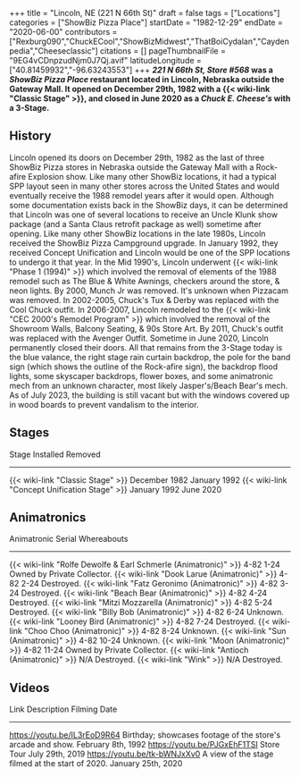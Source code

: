+++
title = "Lincoln, NE (221 N 66th St)"
draft = false
tags = ["Locations"]
categories = ["ShowBiz Pizza Place"]
startDate = "1982-12-29"
endDate = "2020-06-00"
contributors = ["Rexburg090","ChuckECool","ShowBizMidwest","ThatBoiCydalan","Caydenpedia","Cheeseclassic"]
citations = []
pageThumbnailFile = "9EG4vCDnpzudNjm0J7Qj.avif"
latitudeLongitude = ["40.81459932","-96.63243553"]
+++
***221 N 66th St, Store #568* was a *ShowBiz Pizza Place* restaurant located in Lincoln, Nebraska outside the Gateway Mall. It opened on December 29th, 1982 with a {{< wiki-link "Classic Stage" >}}, and closed in June 2020 as a *Chuck E. Cheese's* with a 3-Stage.**

## History

Lincoln opened its doors on December 29th, 1982 as the last of three ShowBiz Pizza stores in Nebraska outside the Gateway Mall with a Rock-afire Explosion show. Like many other ShowBiz locations, it had a typical SPP layout seen in many other stores across the United States and would eventually receive the 1988 remodel years after it would open. Although some documentation exists back in the ShowBiz days, it can be determined that Lincoln was one of several locations to receive an Uncle Klunk show package (and a Santa Claus retrofit package as well) sometime after opening. Like many other ShowBiz locations in the late 1980s, Lincoln received the ShowBiz Pizza Campground upgrade.
In January 1992, they received Concept Unification and Lincoln would be one of the SPP locations to undergo it that year. In the Mid 1990's, Lincoln underwent {{< wiki-link "Phase 1 (1994)" >}} which involved the removal of elements of the 1988 remodel such as The Blue & White Awnings, checkers around the store, & neon lights. By 2000, Munch Jr was removed. It's unknown when Pizzacam was removed. In 2002-2005, Chuck's Tux & Derby was replaced with the Cool Chuck outfit. In 2006-2007, Lincoln remodeled to the {{< wiki-link "CEC 2000's Remodel Program" >}} which involved the removal of the Showroom Walls, Balcony Seating, & 90s Store Art. By 2011, Chuck's outfit was replaced with the Avenger Outfit. Sometime in June 2020, Lincoln permanently closed their doors. All that remains from the 3-Stage today is the blue valance, the right stage rain curtain backdrop, the pole for the band sign (which shows the outline of the Rock-afire sign), the backdrop flood lights, some skyscaper backdrops, flower boxes, and some animatronic mech from an unknown character, most likely Jasper's/Beach Bear's mech.
As of July 2023, the building is still vacant but with the windows covered up in wood boards to prevent vandalism to the interior.

## Stages

  Stage                                               Installed       Removed
  --------------------------------------------------- --------------- --------------
  {{< wiki-link "Classic Stage" >}}               December 1982   January 1992
  {{< wiki-link "Concept Unification Stage" >}}   January 1992    June 2020

## Animatronics

  Animatronic                                                           Serial       Whereabouts
  --------------------------------------------------------------------- ------------ -----------------------------
  {{< wiki-link "Rolfe Dewolfe & Earl Schmerle (Animatronic)" >}}   4-82 1-24    Owned by Private Collector.
  {{< wiki-link "Dook Larue (Animatronic)" >}}                      4-82 2-24    Destroyed.
  {{< wiki-link "Fatz Geronimo (Animatronic)" >}}                   4-82 3-24    Destroyed.
  {{< wiki-link "Beach Bear (Animatronic)" >}}                      4-82 4-24    Destroyed.
  {{< wiki-link "Mitzi Mozzarella (Animatronic)" >}}                4-82 5-24    Destroyed.
  {{< wiki-link "Billy Bob (Animatronic)" >}}                       4-82 6-24    Unknown.
  {{< wiki-link "Looney Bird (Animatronic)" >}}                     4-82 7-24    Destroyed.
  {{< wiki-link "Choo Choo (Animatronic)" >}}                       4-82 8-24    Unknown.
  {{< wiki-link "Sun (Animatronic)" >}}                             4-82 10-24   Unknown.
  {{< wiki-link "Moon (Animatronic)" >}}                            4-82 11-24   Owned by Private Collector.
  {{< wiki-link "Antioch (Animatronic)" >}}                         N/A          Destroyed.
  {{< wiki-link "Wink" >}}                                          N/A          Destroyed.

## Videos

  Link                           Description                                                    Filming Date
  ------------------------------ -------------------------------------------------------------- --------------------
  https://youtu.be/IL3rEoD9R64   Birthday; showcases footage of the store's arcade and show.   February 8th, 1992
  https://youtu.be/PJGxEhF1TSI   Store Tour                                                     July 29th, 2019
  https://youtu.be/tk-bWNJxXv0   A view of the stage filmed at the start of 2020.               January 25th, 2020
